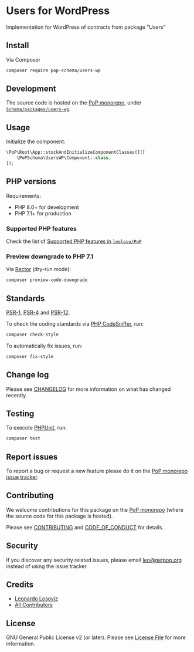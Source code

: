 # Users for WordPress

<!--
[![Build Status][ico-travis]][link-travis]
[![Quality Score][ico-code-quality]][link-code-quality]
[![Software License][ico-license]](LICENSE.md)
[![Latest Version on Packagist][ico-version]][link-packagist]
[![Coverage Status][ico-scrutinizer]][link-scrutinizer]
[![Total Downloads][ico-downloads]][link-downloads]
-->

Implementation for WordPress of contracts from package "Users"

## Install

Via Composer

``` bash
composer require pop-schema/users-wp
```

## Development

The source code is hosted on the [PoP monorepo](https://github.com/leoloso/PoP), under [`Schema/packages/users-wp`](https://github.com/leoloso/PoP/tree/master/layers/Schema/packages/users-wp).

## Usage

Initialize the component:

``` php
\PoP\Root\App::stockAndInitializeComponentClasses([([
    \PoPSchema\UsersWP\Component::class,
]);
```

## PHP versions

Requirements:

- PHP 8.0+ for development
- PHP 7.1+ for production

### Supported PHP features

Check the list of [Supported PHP features in `leoloso/PoP`](https://github.com/leoloso/PoP/blob/master/docs/supported-php-features.md)

### Preview downgrade to PHP 7.1

Via [Rector](https://github.com/rectorphp/rector) (dry-run mode):

```bash
composer preview-code-downgrade
```

## Standards

[PSR-1](https://www.php-fig.org/psr/psr-1), [PSR-4](https://www.php-fig.org/psr/psr-4) and [PSR-12](https://www.php-fig.org/psr/psr-12).

To check the coding standards via [PHP CodeSniffer](https://github.com/squizlabs/PHP_CodeSniffer), run:

``` bash
composer check-style
```

To automatically fix issues, run:

``` bash
composer fix-style
```

## Change log

Please see [CHANGELOG](CHANGELOG.md) for more information on what has changed recently.

## Testing

To execute [PHPUnit](https://phpunit.de/), run:

``` bash
composer test
```

## Report issues

To report a bug or request a new feature please do it on the [PoP monorepo issue tracker](https://github.com/leoloso/PoP/issues).

## Contributing

We welcome contributions for this package on the [PoP monorepo](https://github.com/leoloso/PoP) (where the source code for this package is hosted).

Please see [CONTRIBUTING](CONTRIBUTING.md) and [CODE_OF_CONDUCT](CODE_OF_CONDUCT.md) for details.

## Security

If you discover any security related issues, please email leo@getpop.org instead of using the issue tracker.

## Credits

- [Leonardo Losoviz][link-author]
- [All Contributors][link-contributors]

## License

GNU General Public License v2 (or later). Please see [License File](LICENSE.md) for more information.

[ico-version]: https://img.shields.io/packagist/v/pop-schema/users-wp.svg?style=flat-square
[ico-license]: https://img.shields.io/badge/license-GPLv2-brightgreen.svg?style=flat-square
[ico-travis]: https://img.shields.io/travis/pop-schema/users-wp/master.svg?style=flat-square
[ico-scrutinizer]: https://img.shields.io/scrutinizer/coverage/g/pop-schema/users-wp.svg?style=flat-square
[ico-code-quality]: https://img.shields.io/scrutinizer/g/pop-schema/users-wp.svg?style=flat-square
[ico-downloads]: https://img.shields.io/packagist/dt/pop-schema/users-wp.svg?style=flat-square

[link-packagist]: https://packagist.org/packages/pop-schema/users-wp
[link-travis]: https://travis-ci.org/pop-schema/users-wp
[link-scrutinizer]: https://scrutinizer-ci.com/g/pop-schema/users-wp/code-structure
[link-code-quality]: https://scrutinizer-ci.com/g/pop-schema/users-wp
[link-downloads]: https://packagist.org/packages/pop-schema/users-wp
[link-author]: https://github.com/leoloso
[link-contributors]: ../../../../../../contributors

